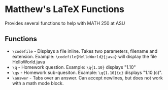 Matthew's LaTeX Functions
=========================

Provides several functions to help with MATH 250 at ASU

Functions
---------
- `\codefile` - Displays a file inline.  Takes two parameters, filename and extension. Example: `\codefile{HelloWorld}{java}` will display the file HelloWorld.java
- `\q` - Homework question.  Example: `\q{1.10}` displays "1.10"
- `\qs` - Homework sub-quesiton.  Example: `\q{1.10}{c}` displays "1.10.(c)".  
- `\answer` - Tabs over an answer.  Can accept newlines, but does not work with a math mode block.  
